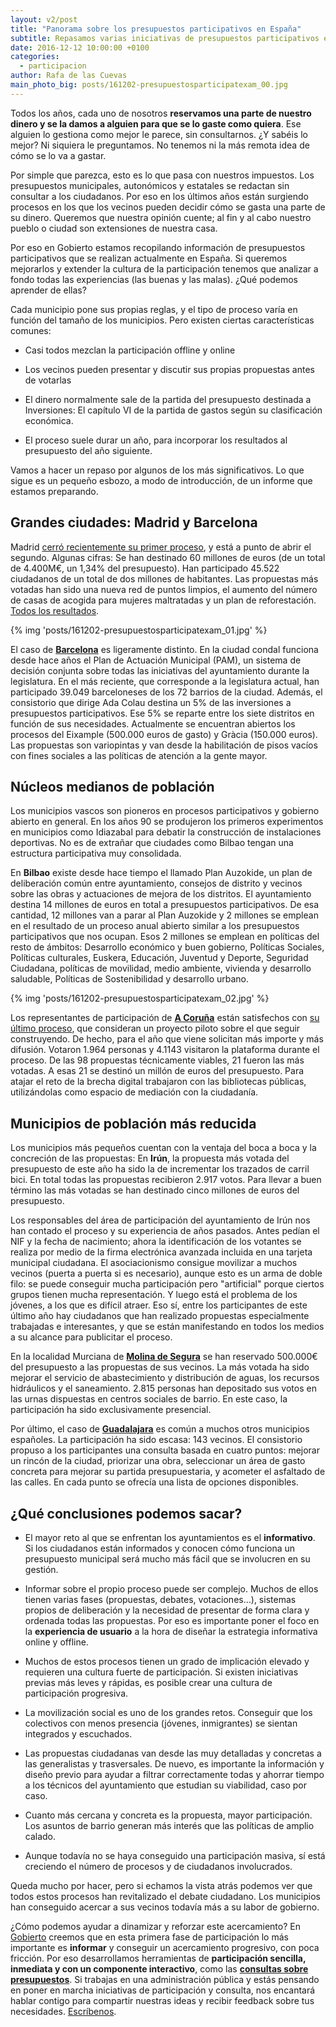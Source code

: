 ```yaml
---
layout: v2/post
title: "Panorama sobre los presupuestos participativos en España"
subtitle: Repasamos varias iniciativas de presupuestos participativos en municipios de distintos tamaños. ¿Qué podemos aprender de ellos?
date: 2016-12-12 10:00:00 +0100
categories:
  - participacion
author: Rafa de las Cuevas
main_photo_big: posts/161202-presupuestosparticipatexam_00.jpg
---
```


Todos los años, cada uno de nosotros **reservamos una parte de nuestro dinero y se la damos a alguien para que se lo gaste como quiera**. Ese alguien lo gestiona como mejor le parece, sin consultarnos. ¿Y sabéis lo mejor? Ni siquiera le preguntamos. No tenemos ni la más remota idea de cómo se lo va a gastar.

Por simple que parezca, esto es lo que pasa con nuestros impuestos. Los presupuestos municipales, autonómicos y estatales se redactan sin consultar a los ciudadanos. Por eso en los últimos años están surgiendo procesos en los que los vecinos pueden decidir cómo se gasta una parte de su dinero. Queremos que nuestra opinión cuente; al fin y al cabo nuestro pueblo o ciudad son extensiones de nuestra casa.

Por eso en Gobierto estamos recopilando información de presupuestos participativos que se realizan actualmente en España. Si queremos mejorarlos y extender la cultura de la participación tenemos que analizar a fondo todas las experiencias (las buenas y las malas). ¿Qué podemos aprender de ellas?

Cada municipio pone sus propias reglas, y el tipo de proceso varía en función del tamaño de los municipios. Pero existen ciertas características comunes:

* Casi todos mezclan la participación offline y online

* Los vecinos pueden presentar y discutir sus propias propuestas antes de votarlas

* El dinero normalmente sale de la partida del presupuesto destinada a Inversiones: El capítulo VI de la partida de gastos según su clasificación económica.

* El proceso suele durar un año, para incorporar los resultados al presupuesto del año siguiente.

Vamos a hacer un repaso por algunos de los más significativos. Lo que sigue es un pequeño esbozo, a modo de introducción, de un informe que estamos preparando.

## Grandes ciudades: Madrid y Barcelona

Madrid [cerró recientemente su primer proceso](http://gobierto.es/blog/20160530-presupuestos-participativos.html), y está a punto de abrir el segundo. Algunas cifras: Se han destinado 60 millones de euros (de un total de 4.400M€, un 1,34% del presupuesto). Han participado 45.522 ciudadanos de un total de dos millones de habitantes. Las propuestas más votadas han sido una nueva red de puntos limpios, el aumento del número de casas de acogida para mujeres maltratadas y un plan de reforestación. [Todos los resultados](https://decide.madrid.es/presupuestos-participativos-resultados).

{% img 'posts/161202-presupuestosparticipatexam_01.jpg' %}

El caso de **[Barcelona](https://presupuestos.gobierto.es/places/barcelona)** es ligeramente distinto. En la ciudad condal funciona desde hace años el Plan de Actuación Municipal (PAM), un sistema de decisión conjunta sobre todas las iniciativas del ayuntamiento durante la legislatura. En el más reciente, que corresponde a la legislatura actual, han participado 39.049 barceloneses de los 72 barrios de la ciudad. Además, el consistorio que dirige Ada Colau destina un 5% de las inversiones a presupuestos participativos. Ese 5% se reparte entre los siete distritos en función de sus necesidades. Actualmente se encuentran abiertos los procesos del Eixample (500.000 euros de gasto) y Gràcia (150.000 euros). Las propuestas son variopintas y van desde la habilitación de pisos vacíos con fines sociales a las políticas de atención a la gente mayor.

## Núcleos medianos de población

Los municipios vascos son pioneros en procesos participativos y gobierno abierto en general. En los años 90 se produjeron los primeros experimentos en municipios como Idiazabal para debatir la construcción de instalaciones deportivas. No es de extrañar que ciudades como Bilbao tengan una estructura participativa muy consolidada.

En **Bilbao** existe desde hace tiempo el llamado Plan Auzokide, un plan de deliberación común entre ayuntamiento, consejos de distrito y vecinos sobre las obras y actuaciones de mejora de los distritos. El ayuntamiento destina 14 millones de euros en total a presupuestos participativos. De esa cantidad, 12 millones van a parar al Plan Auzokide y 2 millones se emplean en el resultado de un proceso anual abierto similar a los presupuestos participativos que nos ocupan. Esos 2 millones se emplean en políticas del resto de ámbitos: Desarrollo económico y buen gobierno, Políticas Sociales, Políticas culturales, Euskera, Educación, Juventud y Deporte, Seguridad Ciudadana, políticas de movilidad, medio ambiente, vivienda y desarrollo saludable, Políticas de Sostenibilidad y desarrollo urbano.

{% img 'posts/161202-presupuestosparticipatexam_02.jpg' %}

Los representantes de participación de **[A Coruña](https://presupuestos.gobierto.es/places/coruna-a/2015)** están satisfechos con [su último proceso](https://aportaaberta.coruna.es/presupuestos-participativos-resultados), que consideran un proyecto piloto sobre el que seguir construyendo. De hecho, para el año que viene solicitan más importe y más difusión. Votaron 1.964 personas y 4.1143 visitaron la plataforma durante el proceso. De las 98 propuestas técnicamente viables, 21 fueron las más votadas. A esas 21 se destinó un millón de euros del presupuesto. Para atajar el reto de la brecha digital trabajaron con las bibliotecas públicas, utilizándolas como espacio de mediación con la ciudadanía.

## Municipios de población más reducida

Los municipios más pequeños cuentan con la ventaja del boca a boca y la concreción de las propuestas: En **Irún**, la propuesta más votada del presupuesto de este año ha sido la de incrementar los trazados de carril bici. En total todas las propuestas recibieron 2.917 votos. Para llevar a buen término las más votadas se han destinado cinco millones de euros del presupuesto.

Los responsables del área de participación del ayuntamiento de Irún nos han contado el proceso y su experiencia de años pasados. Antes pedían el NIF y la fecha de nacimiento; ahora la identificación de los votantes se realiza por medio de la firma electrónica avanzada incluida en una tarjeta municipal ciudadana. El asociacionismo consigue movilizar a muchos vecinos (puerta a puerta si es necesario), aunque esto es un arma de doble filo: se puede conseguir mucha participación pero "artificial" porque ciertos grupos tienen mucha representación. Y luego está el problema de los jóvenes, a los que es difícil atraer. Eso sí, entre los participantes de este último año hay ciudadanos que han realizado propuestas especialmente trabajadas e interesantes, y que se están manifestando en todos los medios a su alcance para publicitar el proceso.

En la localidad Murciana de **[Molina de Segura](https://presupuestos.gobierto.es/places/molina-de-segura)** se han reservado 500.000€ del presupuesto a las propuestas de sus vecinos. La más votada ha sido mejorar el servicio de abastecimiento y distribución de aguas, los recursos hidráulicos y el saneamiento. 2.815 personas han depositado sus votos en las urnas dispuestas en centros sociales de barrio. En este caso, la participación ha sido exclusivamente presencial.

Por último, el caso de **[Guadalajara](https://presupuestos.gobierto.es/places/guadalajara)** es común a muchos otros municipios españoles. La participación ha sido escasa: 143 vecinos. El consistorio propuso a los participantes una consulta basada en cuatro puntos: mejorar un rincón de la ciudad, priorizar una obra, seleccionar un área de gasto concreta para mejorar su partida presupuestaria, y acometer el asfaltado de las calles. En cada punto se ofrecía una lista de opciones disponibles.

## ¿Qué conclusiones podemos sacar?

* El mayor reto al que se enfrentan los ayuntamientos es el **informativo**. Si los ciudadanos están informados y conocen cómo funciona un presupuesto municipal será mucho más fácil que se involucren en su gestión.

* Informar sobre el propio proceso puede ser complejo. Muchos de ellos tienen varias fases (propuestas, debates, votaciones…), sistemas propios de deliberación y la necesidad de presentar de forma clara y ordenada todas las propuestas. Por eso es importante poner el foco en la **experiencia de usuario** a la hora de diseñar la estrategia informativa online y offline.

* Muchos de estos procesos tienen un grado de implicación elevado y requieren una cultura fuerte de participación. Si existen iniciativas previas más leves y rápidas, es posible crear una cultura de participación progresiva.

* La movilización social es uno de los grandes retos. Conseguir que los colectivos con menos presencia (jóvenes, inmigrantes) se sientan integrados y escuchados.

* Las propuestas ciudadanas van desde las muy detalladas y concretas a las generalistas y trasversales. De nuevo, es importante la información y diseño previo para ayudar a filtrar correctamente todas y ahorrar tiempo a los técnicos del ayuntamiento que estudian su viabilidad, caso por caso.

* Cuanto más cercana y concreta es la propuesta, mayor participación. Los asuntos de barrio generan más interés que las políticas de amplio calado.

* Aunque todavía no se haya conseguido una participación masiva, sí está creciendo el número de procesos y de ciudadanos involucrados.

Queda mucho por hacer, pero si echamos la vista atrás podemos ver que todos estos procesos han revitalizado el debate ciudadano. Los municipios han conseguido acercar a sus vecinos todavía más a su labor de gobierno.

¿Cómo podemos ayudar a dinamizar y reforzar este acercamiento? En [Gobierto](http://www.gobierto.es) creemos que en esta primera fase de participación lo más importante es **informar** y conseguir un acercamiento progresivo, con poca fricción. Por eso desarrollamos herramientas de **participación sencilla, inmediata y con un componente interactivo**, como las **[consultas sobre presupuestos](http://gobierto.es/blog/20161020-alternativa-presupuestos-participativos.html)**. Si trabajas en una administración pública y estás pensando en poner en marcha iniciativas de participación y consulta, nos encantará hablar contigo para compartir nuestras ideas y recibir feedback sobre tus necesidades. [Escríbenos](mailto:abre@gobierto.es).
